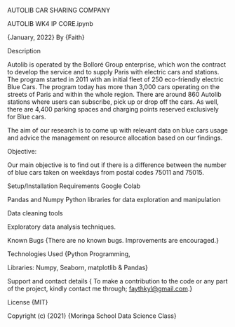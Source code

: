 AUTOLIB CAR SHARING COMPANY

AUTOLIB WK4 IP CORE.ipynb

{January, 2022} By {Faith}

Description

Autolib is operated by the Bolloré Group enterprise, which won the contract to develop the service and to supply Paris with electric cars and stations. The program started in 2011 with an initial fleet of 250 eco-friendly electric Blue Cars. The program today has more than 3,000 cars operating on the streets of Paris and within the whole region. There are around 860 Autolib stations where users can subscribe, pick up or drop off the cars. As well, there are 4,400 parking spaces and charging points reserved exclusively for Blue cars.

The aim of our research is to come up with relevant data on blue cars usage and advice the management on resource allocation based on our findings.

Objective:

Our main objective is to find out if there is a difference between the number of blue cars taken on weekdays from postal codes 75011 and 75015.

Setup/Installation Requirements Google Colab

Pandas and Numpy Python libraries for data exploration and manipulation

Data cleaning tools

Exploratory data analysis techniques.

Known Bugs {There are no known bugs. Improvements are encouraged.}

Technologies Used {Python Programming,

Libraries: Numpy, Seaborn, matplotlib & Pandas}

Support and contact details { To make a contribution to the code or any part of the project, kindly contact me through; faythkyl@gmail.com.}

License {MIT}

Copyright (c) {2021} {Moringa School Data Science Class}
